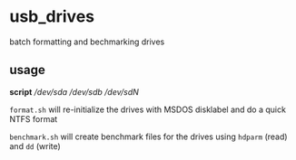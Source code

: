 # usb_drives
batch formatting and bechmarking drives

## usage 
**script** */dev/sda /dev/sdb /dev/sdN*

`format.sh` will re-initialize the drives with MSDOS disklabel and do a quick NTFS format

`benchmark.sh` will create benchmark files for the drives using `hdparm` (read) and `dd` (write)
